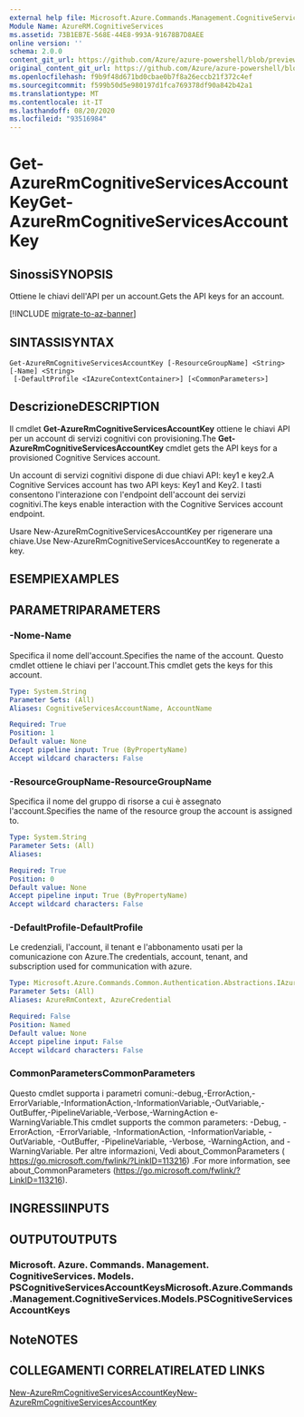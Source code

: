 ```yaml
---
external help file: Microsoft.Azure.Commands.Management.CognitiveServices.dll-Help.xml
Module Name: AzureRM.CognitiveServices
ms.assetid: 73B1EB7E-568E-44E8-993A-91678B7D8AEE
online version: ''
schema: 2.0.0
content_git_url: https://github.com/Azure/azure-powershell/blob/preview/src/ResourceManager/CognitiveServices/Commands.Management.CognitiveServices/help/Get-AzureRmCognitiveServicesAccountKey.md
original_content_git_url: https://github.com/Azure/azure-powershell/blob/preview/src/ResourceManager/CognitiveServices/Commands.Management.CognitiveServices/help/Get-AzureRmCognitiveServicesAccountKey.md
ms.openlocfilehash: f9b9f48d671bd0cbae0b7f8a26eccb21f372c4ef
ms.sourcegitcommit: f599b50d5e980197d1fca769378df90a842b42a1
ms.translationtype: MT
ms.contentlocale: it-IT
ms.lasthandoff: 08/20/2020
ms.locfileid: "93516984"
---
```

# <span data-ttu-id="14b82-101">Get-AzureRmCognitiveServicesAccountKey</span><span class="sxs-lookup"><span data-stu-id="14b82-101">Get-AzureRmCognitiveServicesAccountKey</span></span>

## <span data-ttu-id="14b82-102">Sinossi</span><span class="sxs-lookup"><span data-stu-id="14b82-102">SYNOPSIS</span></span>
<span data-ttu-id="14b82-103">Ottiene le chiavi dell'API per un account.</span><span class="sxs-lookup"><span data-stu-id="14b82-103">Gets the API keys for an account.</span></span>

[!INCLUDE [migrate-to-az-banner](../../includes/migrate-to-az-banner.md)]

## <span data-ttu-id="14b82-104">SINTASSI</span><span class="sxs-lookup"><span data-stu-id="14b82-104">SYNTAX</span></span>

```
Get-AzureRmCognitiveServicesAccountKey [-ResourceGroupName] <String> [-Name] <String>
 [-DefaultProfile <IAzureContextContainer>] [<CommonParameters>]
```

## <span data-ttu-id="14b82-105">Descrizione</span><span class="sxs-lookup"><span data-stu-id="14b82-105">DESCRIPTION</span></span>
<span data-ttu-id="14b82-106">Il cmdlet **Get-AzureRmCognitiveServicesAccountKey** ottiene le chiavi API per un account di servizi cognitivi con provisioning.</span><span class="sxs-lookup"><span data-stu-id="14b82-106">The **Get-AzureRmCognitiveServicesAccountKey** cmdlet gets the API keys for a provisioned Cognitive Services account.</span></span>

<span data-ttu-id="14b82-107">Un account di servizi cognitivi dispone di due chiavi API: key1 e key2.</span><span class="sxs-lookup"><span data-stu-id="14b82-107">A Cognitive Services account has two API keys: Key1 and Key2.</span></span>
<span data-ttu-id="14b82-108">I tasti consentono l'interazione con l'endpoint dell'account dei servizi cognitivi.</span><span class="sxs-lookup"><span data-stu-id="14b82-108">The keys enable interaction with the Cognitive Services account endpoint.</span></span>

<span data-ttu-id="14b82-109">Usare New-AzureRmCognitiveServicesAccountKey per rigenerare una chiave.</span><span class="sxs-lookup"><span data-stu-id="14b82-109">Use New-AzureRmCognitiveServicesAccountKey to regenerate a key.</span></span>

## <span data-ttu-id="14b82-110">ESEMPI</span><span class="sxs-lookup"><span data-stu-id="14b82-110">EXAMPLES</span></span>

## <span data-ttu-id="14b82-111">PARAMETRI</span><span class="sxs-lookup"><span data-stu-id="14b82-111">PARAMETERS</span></span>

### <span data-ttu-id="14b82-112">-Nome</span><span class="sxs-lookup"><span data-stu-id="14b82-112">-Name</span></span>
<span data-ttu-id="14b82-113">Specifica il nome dell'account.</span><span class="sxs-lookup"><span data-stu-id="14b82-113">Specifies the name of the account.</span></span>
<span data-ttu-id="14b82-114">Questo cmdlet ottiene le chiavi per l'account.</span><span class="sxs-lookup"><span data-stu-id="14b82-114">This cmdlet gets the keys for this account.</span></span>

```yaml
Type: System.String
Parameter Sets: (All)
Aliases: CognitiveServicesAccountName, AccountName

Required: True
Position: 1
Default value: None
Accept pipeline input: True (ByPropertyName)
Accept wildcard characters: False
```

### <span data-ttu-id="14b82-115">-ResourceGroupName</span><span class="sxs-lookup"><span data-stu-id="14b82-115">-ResourceGroupName</span></span>
<span data-ttu-id="14b82-116">Specifica il nome del gruppo di risorse a cui è assegnato l'account.</span><span class="sxs-lookup"><span data-stu-id="14b82-116">Specifies the name of the resource group the account is assigned to.</span></span>

```yaml
Type: System.String
Parameter Sets: (All)
Aliases: 

Required: True
Position: 0
Default value: None
Accept pipeline input: True (ByPropertyName)
Accept wildcard characters: False
```

### <span data-ttu-id="14b82-117">-DefaultProfile</span><span class="sxs-lookup"><span data-stu-id="14b82-117">-DefaultProfile</span></span>
<span data-ttu-id="14b82-118">Le credenziali, l'account, il tenant e l'abbonamento usati per la comunicazione con Azure.</span><span class="sxs-lookup"><span data-stu-id="14b82-118">The credentials, account, tenant, and subscription used for communication with azure.</span></span>

```yaml
Type: Microsoft.Azure.Commands.Common.Authentication.Abstractions.IAzureContextContainer
Parameter Sets: (All)
Aliases: AzureRmContext, AzureCredential

Required: False
Position: Named
Default value: None
Accept pipeline input: False
Accept wildcard characters: False
```

### <span data-ttu-id="14b82-119">CommonParameters</span><span class="sxs-lookup"><span data-stu-id="14b82-119">CommonParameters</span></span>
<span data-ttu-id="14b82-120">Questo cmdlet supporta i parametri comuni:-debug,-ErrorAction,-ErrorVariable,-InformationAction,-InformationVariable,-OutVariable,-OutBuffer,-PipelineVariable,-Verbose,-WarningAction e-WarningVariable.</span><span class="sxs-lookup"><span data-stu-id="14b82-120">This cmdlet supports the common parameters: -Debug, -ErrorAction, -ErrorVariable, -InformationAction, -InformationVariable, -OutVariable, -OutBuffer, -PipelineVariable, -Verbose, -WarningAction, and -WarningVariable.</span></span> <span data-ttu-id="14b82-121">Per altre informazioni, Vedi about_CommonParameters ( https://go.microsoft.com/fwlink/?LinkID=113216) .</span><span class="sxs-lookup"><span data-stu-id="14b82-121">For more information, see about_CommonParameters (https://go.microsoft.com/fwlink/?LinkID=113216).</span></span>

## <span data-ttu-id="14b82-122">INGRESSI</span><span class="sxs-lookup"><span data-stu-id="14b82-122">INPUTS</span></span>

## <span data-ttu-id="14b82-123">OUTPUT</span><span class="sxs-lookup"><span data-stu-id="14b82-123">OUTPUTS</span></span>

### <span data-ttu-id="14b82-124">Microsoft. Azure. Commands. Management. CognitiveServices. Models. PSCognitiveServicesAccountKeys</span><span class="sxs-lookup"><span data-stu-id="14b82-124">Microsoft.Azure.Commands.Management.CognitiveServices.Models.PSCognitiveServicesAccountKeys</span></span>

## <span data-ttu-id="14b82-125">Note</span><span class="sxs-lookup"><span data-stu-id="14b82-125">NOTES</span></span>

## <span data-ttu-id="14b82-126">COLLEGAMENTI CORRELATI</span><span class="sxs-lookup"><span data-stu-id="14b82-126">RELATED LINKS</span></span>

[<span data-ttu-id="14b82-127">New-AzureRmCognitiveServicesAccountKey</span><span class="sxs-lookup"><span data-stu-id="14b82-127">New-AzureRmCognitiveServicesAccountKey</span></span>](./New-AzureRmCognitiveServicesAccountKey.md)


